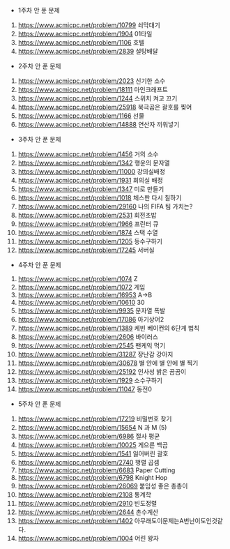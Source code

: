 - 1주차 안 푼 문제
1. https://www.acmicpc.net/problem/10799 쇠막대기
2. https://www.acmicpc.net/problem/1904 01타일
3. https://www.acmicpc.net/problem/1106 호텔
4. https://www.acmicpc.net/problem/2839 설탕배달 

- 2주차 안 푼 문제
1. https://www.acmicpc.net/problem/2023 신기한 소수
2. https://www.acmicpc.net/problem/18111 마인크래프트 
3. https://www.acmicpc.net/problem/1244 스위치 켜고 끄기 
4. https://www.acmicpc.net/problem/25918 북극곰은 괄호를 찢어
5. https://www.acmicpc.net/problem/1166 선물 
6. https://www.acmicpc.net/problem/14888 연산자 끼워넣기 

- 3주차 안 푼 문제
1. https://www.acmicpc.net/problem/1456 거의 소수 
2. https://www.acmicpc.net/problem/1342 행운의 문자열 
3. https://www.acmicpc.net/problem/11000 강의실배정
4. https://www.acmicpc.net/problem/1931 회의실 배정 
5. https://www.acmicpc.net/problem/1347 미로 만들기 
6. https://www.acmicpc.net/problem/1018 체스판 다시 칠하기 
7. https://www.acmicpc.net/problem/29160 나의 FIFA 팀 가치는? 
8. https://www.acmicpc.net/problem/2531 회전초밥 
9. https://www.acmicpc.net/problem/1966 프린터 큐 
10. https://www.acmicpc.net/problem/1874 스택 수열 
11. https://www.acmicpc.net/problem/1205 등수구하기 
12. https://www.acmicpc.net/problem/17245 서버실 

- 4주차 안 푼 문제
1. https://www.acmicpc.net/problem/1074 Z
2. https://www.acmicpc.net/problem/1072 게임
3. https://www.acmicpc.net/problem/16953 A->B
4. https://www.acmicpc.net/problem/10610 30
5. https://www.acmicpc.net/problem/9935 문자열 폭발
6. https://www.acmicpc.net/problem/17086 아기상어2
7. https://www.acmicpc.net/problem/1389 케빈 베이컨의 6단계 법칙
8. https://www.acmicpc.net/problem/2606 바이러스
9. https://www.acmicpc.net/problem/2545 팬케익 먹기
10. https://www.acmicpc.net/problem/31287 장난감 강아지
11. https://www.acmicpc.net/problem/30678 별 안에 별 안에 별 찍기
12. https://www.acmicpc.net/problem/25192 인사성 밝은 곰곰이
13. https://www.acmicpc.net/problem/1929 소수구하기
14. https://www.acmicpc.net/problem/11047 동전0

- 5주차 안 푼 문제
1. https://www.acmicpc.net/problem/17219 비밀번호 찾기
2. https://www.acmicpc.net/problem/15654 N 과 M (5)
3. https://www.acmicpc.net/problem/6986 절사 평균
4. https://www.acmicpc.net/problem/10025 게으른 백곰
5. https://www.acmicpc.net/problem/1541 잃어버린 괄호
6. https://www.acmicpc.net/problem/2740 행렬 곱셈
7. https://www.acmicpc.net/problem/6683 Paper Cutting
8. https://www.acmicpc.net/problem/6798 Knight Hop
9. https://www.acmicpc.net/problem/26069 붙임성 좋은 총총이
10. https://www.acmicpc.net/problem/2108 통계학
11. https://www.acmicpc.net/problem/2910 빈도정렬
12. https://www.acmicpc.net/problem/2644 촌수계산
13. https://www.acmicpc.net/problem/1402 아무래도이문제는A번난이도인것같다.
14. https://www.acmicpc.net/problem/1004 어린 왕자
